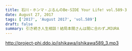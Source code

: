 ```yaml
---
title: 石川・ホンマ・ぶるんのBe-SIDE Your Life! vol.589-3
date: August 27, 2017
tags: ['2017', 'August 2017', 'vol.589']
draft: false
summary: 引き続き人生相談！結局本間さんは間に合わず…MIURA
---
```


http://project-phi.ddo.jp/ishikawa/ishikawa589_3.mp3
